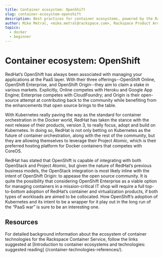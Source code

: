 ```yaml
---
title: Container ecosystem: OpenShift
slug: container-ecosystem-openshift
description: Best practices for container ecosystems, powered by the Rackspace Container Service
author: Mike Metral, <mike.metral@rackspace.com>, Rackspace Product Architect
topics:
  - docker
  - beginner
---
```


# Container ecosystem: OpenShift

RedHat’s OpenShift has always been associated with managing your
applications at the PaaS layer. With their three offerings--OpenShift
Online, OpenShift Enterprise, and OpenShift Origin--they aim to claim a
stake in various markets. Explicitly, Online competes with Heroku and
Google App Engine; Enterprise competes with CloudFoundry; and Origin is their
open-source attempt at contributing back to the community while
benefiting from the enhancements that open source brings to the table.

With Kubernetes really paving the way as the standard for container
orchestration in the Docker world, RedHat has taken the stance with
the next release of their products, version 3, to really focus, adopt
and build on Kubernetes. In doing so, RedHat is not only betting on
Kubernetes as the future of container orchestration, along with the
rest of the community, but they are allowing themselves to leverage
their Project Atomic, which is their preferred hosting platform for
Docker containers that competes with CoreOS.

RedHat has stated that OpenShift is capable of integrating with both
OpenStack and Project Atomic, but given the nature of RedHat’s
previous business models, the OpenStack integration is most likely
inline with the intent of OpenShift Origin: to appease the open source
community. It is quite the possibility that considering OpenShift
Enterprise as a viable option for managing containers in a
mission-critical IT shop will require a full top-to-bottom
adoption of RedHat’s container and virtualization products, if both
types of workloads are aimed to be collocated. How OpenShift’s
adoption of Kubernetes and its intent to be a wrapper for it play out
in the long run of the “PaaS war” is sure to be an interesting one.

## Resources

For detailed background information about the ecosystem of container technologies
for the Rackspace Container Service,
follow the links suggested at
[Introduction to container ecosystems and technologies: suggested reading]
(/container-technologies-references/).
